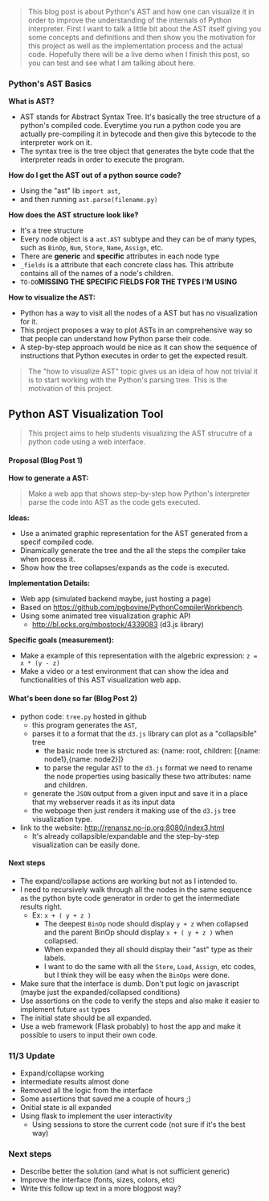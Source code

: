 >This blog post is about Python's AST and how one can visualize it in order to improve the understanding of the internals of Python interpreter.
>First I want to talk a little bit about the AST itself giving you some concepts and definitions and then show you the motivation for this project as well as the implementation process and the actual code.
>Hopefully there will be a live demo when I finish this post, so you can test and see what I am talking about here.

### Python's AST Basics ###

<b> What is AST? </b>
  - AST stands for Abstract Syntax Tree. It's basically the tree structure of a python's compiled code. Everytime you run a python code you are actually pre-compiling it in bytecode and then give this bytecode to the interpreter work on it.
  - The syntax tree is the tree object that generates the byte code that the interpreter reads in order to execute the program.
  
<b> How do I get the AST out of a python source code? </b>
  - Using the "ast" lib `import ast`,
  - and then running `ast.parse(filename.py)`

<b> How does the AST structure look like? </b>
  - It's a tree structure
  - Every node object is a `ast.AST` subtype and they can be of many types, such as `BinOp`, `Num`, `Store`, `Name`, `Assign`, etc.
  - There are <b>generic</b> and <b>specific</b> attributes in each node type
  - `_fields` is a attribute that each concrete class has. This attribute contains all of the names of a node's children.
  - `TO-DO`<b>MISSING THE SPECIFIC FIELDS FOR THE TYPES I'M USING</b>

<b> How to visualize the AST: </b>
  - Python has a way to visit all the nodes of a AST but has no visualization for it.
  - This project proposes a way to plot ASTs in an comprehensive way so that people can understand how Python parse their code.
  - A step-by-step approach would be nice as it can show the sequence of instructions that Python executes in order to get the expected result.

> The "how to visualize AST" topic gives us an ideia of how not trivial it is to start working with the Python's parsing tree. This is the motivation of this project.
  
## Python AST Visualization Tool ##
> This project aims to help students visualizing the AST strucutre of a python code using a web interface.

#### Proposal (Blog Post 1) ####
<b> How to generate a AST:</b>
> Make a web app that shows step-by-step how Python's interpreter parse the code into AST as the code gets executed.

<b> Ideas: </b>
  - Use a animated graphic representation for the AST generated from a specif compiled code.
  - Dinamically generate the tree and the all the steps the compiler take when process it.
  - Show how the tree collapses/expands as the code is executed.

<b> Implementation Details: </b>
  - Web app (simulated backend maybe, just hosting a page)
  - Based on https://github.com/pgbovine/PythonCompilerWorkbench.
  - Using some animated tree visualization graphic API
    - http://bl.ocks.org/mbostock/4339083 (d3.js library)

<b> Specific goals (measurement): </b>
  - Make a example of this representation with the algebric expression: `z = x * (y - z)` 
  - Make a video or a test environment that can show the idea and functionalities of this AST visualization web app.


#### What's been done so far  (Blog Post 2) ####
- python code: `tree.py` hosted in github
  - this program generates the `AST`,
  - parses it to a format that the `d3.js` library can plot as a "collapsible" tree
    - the basic node tree is strctured as: {name: root, children: [{name: node1},{name: node2}]}
    - to parse the regular `AST` to the `d3.js` format we need to rename the node properties using basically these two attributes: name and children.
  - generate the `JSON` output from a given input and save it in a place that my webserver reads it as its input data
  - the webpage then just renders it making use of the `d3.js` tree visualization type.
- link to the website: http://renansz.no-ip.org:8080/index3.html
  - It's already collapsible/expandable and the step-by-step visualization can be easily done.
   
#### Next steps ####
- The expand/collapse actions are working but not as I intended to.
- I need to recursively walk through all the nodes in the same sequence as the python byte code generator in order to get the intermediate results right.
  - Ex: `x + ( y + z )`
    - The deepest `BinOp` node should display `y + z` when collapsed and the parent BinOp should display `x + ( y + z )` when collapsed.
    - When expanded they all should display their "ast" type as their labels.
    - I want to do the same with all the `Store`, `Load`, `Assign`, etc codes, but I think they will be easy when the `BinOps` were done.
- Make sure that the interface is dumb. Don't put logic on javascript (maybe just the expanded/collapsed conditions)
- Use assertions on the code to verify the steps and also make it easier to implement future `ast` types
- The initial state should be all expanded.
- Use a web framework (Flask probably) to host the app and make it possible to users to input their own code.

### 11/3 Update ###
  - Expand/collapse working
  - Intermediate results almost done
  - Removed all the logic from the interface
  - Some assertions that saved me a couple of hours ;)
  - Onitial state is all expanded
  - Using flask to implement the user interactivity
    - Using sessions to store the current code (not sure if it's the best way)

### Next steps ###
  - Describe better the solution (and what is not sufficient generic)
  - Improve the interface (fonts, sizes, colors, etc)
  - Write this follow up text in a more blogpost way?
